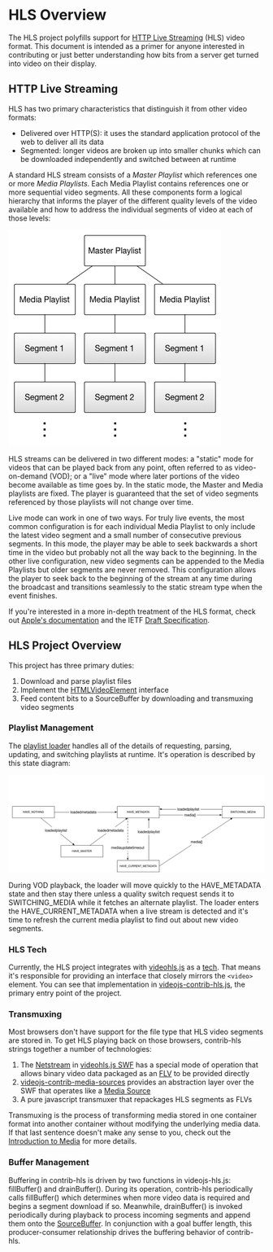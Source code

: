 # HLS Overview
The HLS project polyfills support for [HTTP Live Streaming](https://developer.apple.com/library/ios/documentation/NetworkingInternet/Conceptual/StreamingMediaGuide/Introduction/Introduction.html) (HLS) video format. This document is intended as a primer for anyone interested in contributing or just better understanding how bits from a server get turned into video on their display.

## HTTP Live Streaming
HLS has two primary characteristics that distinguish it from other video formats:

- Delivered over HTTP(S): it uses the standard application protocol of the web to deliver all its data
- Segmented: longer videos are broken up into smaller chunks which can be downloaded independently and switched between at runtime

A standard HLS stream consists of a *Master Playlist* which references one or more *Media Playlists*. Each Media Playlist contains references one or more sequential video segments. All these components form a logical hierarchy that informs the player of the different quality levels of the video available and how to address the individual segments of video at each of those levels:

![HLS Format](hls-format.png)

HLS streams can be delivered in two different modes: a "static" mode for videos that can be played back from any point, often referred to as video-on-demand (VOD); or a "live" mode where later portions of the video become available as time goes by. In the static mode, the Master and Media playlists are fixed. The player is guaranteed that the set of video segments referenced by those playlists will not change over time.

Live mode can work in one of two ways. For truly live events, the most common configuration is for each individual Media Playlist to only include the latest video segment and a small number of consecutive previous segments. In this mode, the player may be able to seek backwards a short time in the video but probably not all the way back to the beginning. In the other live configuration, new video segments can be appended to the Media Playlists but older segments are never removed. This configuration allows the player to seek back to the beginning of the stream at any time during the broadcast and transitions seamlessly to the static stream type when the event finishes.

If you're interested in a more in-depth treatment of the HLS format, check out [Apple's documentation](https://developer.apple.com/library/ios/documentation/NetworkingInternet/Conceptual/StreamingMediaGuide/Introduction/Introduction.html) and the IETF [Draft Specification](https://datatracker.ietf.org/doc/draft-pantos-http-live-streaming/).

## HLS Project Overview
This project has three primary duties:

1. Download and parse playlist files
1. Implement the [HTMLVideoElement](https://html.spec.whatwg.org/multipage/embedded-content.html#the-video-element) interface
1. Feed content bits to a SourceBuffer by downloading and transmuxing video segments

### Playlist Management
The [playlist loader](../src/playlist-loader.js) handles all of the details of requesting, parsing, updating, and switching playlists at runtime. It's operation is described by this state diagram:

![Playlist Loader States](playlist-loader-states.png)

During VOD playback, the loader will move quickly to the HAVE_METADATA state and then stay there unless a quality switch request sends it to SWITCHING_MEDIA while it fetches an alternate playlist. The loader enters the HAVE_CURRENT_METADATA when a live stream is detected and it's time to refresh the current media playlist to find out about new video segments.

### HLS Tech
Currently, the HLS project integrates with [videohls.js](http://www.videojs.com/) as a [tech](https://github.com/videojs/video.js/blob/master/docs/guides/tech.md). That means it's responsible for providing an interface that closely mirrors the `<video>` element. You can see that implementation in [videojs-contrib-hls.js](../src/videojs-contrib-hls.js), the primary entry point of the project.

### Transmuxing
Most browsers don't have support for the file type that HLS video segments are stored in. To get HLS playing back on those browsers, contrib-hls strings together a number of technologies:

1. The [Netstream](http://help.adobe.com/en_US/FlashPlatform/reference/actionscript/3/flash/net/NetStream.html) in [videohls.js SWF](https://github.com/videojs/video-js-swf) has a special mode of operation that allows binary video data packaged as an [FLV](http://en.wikipedia.org/wiki/Flash_Video) to be provided directly
1. [videojs-contrib-media-sources](https://github.com/videojs/videojs-contrib-media-sources) provides an abstraction layer over the SWF that operates like a [Media Source](https://w3c.github.io/media-source/#mediasource)
1. A pure javascript transmuxer that repackages HLS segments as FLVs

Transmuxing is the process of transforming media stored in one container format into another container without modifying the underlying media data. If that last sentence doesn't make any sense to you, check out the [Introduction to Media](media.md) for more details.

### Buffer Management
Buffering in contrib-hls is driven by two functions in videojs-hls.js: fillBuffer() and drainBuffer(). During its operation, contrib-hls periodically calls fillBuffer() which determines when more video data is required and begins a segment download if so. Meanwhile, drainBuffer() is invoked periodically during playback to process incoming segments and append them onto the [SourceBuffer](http://w3c.github.io/media-source/#sourcebuffer). In conjunction with a goal buffer length, this producer-consumer relationship drives the buffering behavior of contrib-hls.
